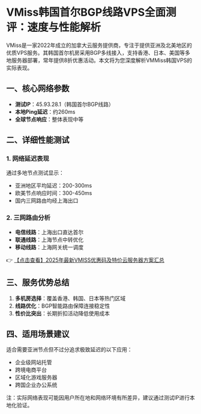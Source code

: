 # VMiss韩国首尔BGP线路VPS全面测评：速度与性能解析

VMiss是一家2022年成立的加拿大云服务提供商，专注于提供亚洲及北美地区的优质VPS服务。其韩国首尔机房采用BGP多线接入，支持香港、日本、美国等多地服务器部署，常年提供8折优惠活动。本文将为您深度解析VMMiss韩国VPS的实际表现。

## 一、核心网络参数
- **测试IP**：45.93.28.1（韩国首尔BGP线路）
- **本地Ping延迟**：约260ms
- **全球节点响应**：整体表现中等

## 二、详细性能测试

### 1. 网络延迟表现
通过多地节点测试显示：
- 亚洲地区平均延迟：200-300ms
- 欧美节点响应时间：300-450ms
- 国内三网路由均经上海出口

### 2. 三网路由分析
- **电信线路**：上海出口直达首尔
- **联通线路**：上海节点中转优化
- **移动线路**：上海网关统一调度

👉 [【点击查看】2025年最新VMISS优惠码及特价云服务器方案汇总](https://bit.ly/Vmiss)

## 三、服务优势总结
1. **多机房选择**：覆盖香港、韩国、日本等热门区域
2. **线路优化**：BGP智能路由保障连接稳定性
3. **性价比突出**：长期折扣活动降低使用成本

## 四、适用场景建议
适合需要亚洲节点但不过分追求极致延迟的以下应用：
- 企业级网站托管
- 跨境电商平台
- 区域化游戏服务器
- 跨国企业办公系统

注：实际网络表现可能因用户所在地和网络环境有所差异，建议通过测试IP进行本地化验证。
